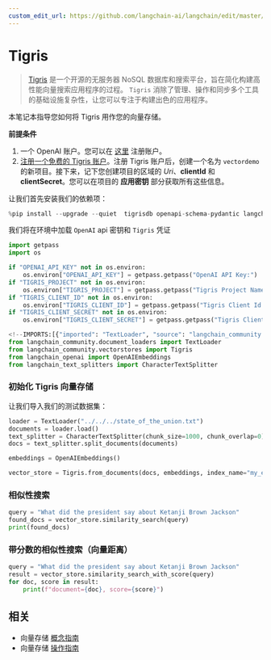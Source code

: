 ```yaml
---
custom_edit_url: https://github.com/langchain-ai/langchain/edit/master/docs/docs/integrations/vectorstores/tigris.ipynb
---
```

# Tigris

> [Tigris](https://tigrisdata.com) 是一个开源的无服务器 NoSQL 数据库和搜索平台，旨在简化构建高性能向量搜索应用程序的过程。
> `Tigris` 消除了管理、操作和同步多个工具的基础设施复杂性，让您可以专注于构建出色的应用程序。

本笔记本指导您如何将 Tigris 用作您的向量存储。

**前提条件**
1. 一个 OpenAI 账户。您可以在 [这里](https://platform.openai.com/) 注册账户。
2. [注册一个免费的 Tigris 账户](https://console.preview.tigrisdata.cloud)。注册 Tigris 账户后，创建一个名为 `vectordemo` 的新项目。接下来，记下您创建项目的区域的 *Uri*、**clientId** 和 **clientSecret**。您可以在项目的 **应用密钥** 部分获取所有这些信息。

让我们首先安装我们的依赖项：


```python
%pip install --upgrade --quiet  tigrisdb openapi-schema-pydantic langchain-openai langchain-community tiktoken
```

我们将在环境中加载 `OpenAI` api 密钥和 `Tigris` 凭证


```python
import getpass
import os

if "OPENAI_API_KEY" not in os.environ:
    os.environ["OPENAI_API_KEY"] = getpass.getpass("OpenAI API Key:")
if "TIGRIS_PROJECT" not in os.environ:
    os.environ["TIGRIS_PROJECT"] = getpass.getpass("Tigris Project Name:")
if "TIGRIS_CLIENT_ID" not in os.environ:
    os.environ["TIGRIS_CLIENT_ID"] = getpass.getpass("Tigris Client Id:")
if "TIGRIS_CLIENT_SECRET" not in os.environ:
    os.environ["TIGRIS_CLIENT_SECRET"] = getpass.getpass("Tigris Client Secret:")
```


```python
<!--IMPORTS:[{"imported": "TextLoader", "source": "langchain_community.document_loaders", "docs": "https://python.langchain.com/api_reference/community/document_loaders/langchain_community.document_loaders.text.TextLoader.html", "title": "Tigris"}, {"imported": "Tigris", "source": "langchain_community.vectorstores", "docs": "https://python.langchain.com/api_reference/community/vectorstores/langchain_community.vectorstores.tigris.Tigris.html", "title": "Tigris"}, {"imported": "OpenAIEmbeddings", "source": "langchain_openai", "docs": "https://python.langchain.com/api_reference/openai/embeddings/langchain_openai.embeddings.base.OpenAIEmbeddings.html", "title": "Tigris"}, {"imported": "CharacterTextSplitter", "source": "langchain_text_splitters", "docs": "https://python.langchain.com/api_reference/text_splitters/character/langchain_text_splitters.character.CharacterTextSplitter.html", "title": "Tigris"}]-->
from langchain_community.document_loaders import TextLoader
from langchain_community.vectorstores import Tigris
from langchain_openai import OpenAIEmbeddings
from langchain_text_splitters import CharacterTextSplitter
```

### 初始化 Tigris 向量存储
让我们导入我们的测试数据集：


```python
loader = TextLoader("../../../state_of_the_union.txt")
documents = loader.load()
text_splitter = CharacterTextSplitter(chunk_size=1000, chunk_overlap=0)
docs = text_splitter.split_documents(documents)

embeddings = OpenAIEmbeddings()
```


```python
vector_store = Tigris.from_documents(docs, embeddings, index_name="my_embeddings")
```

### 相似性搜索


```python
query = "What did the president say about Ketanji Brown Jackson"
found_docs = vector_store.similarity_search(query)
print(found_docs)
```

### 带分数的相似性搜索（向量距离）


```python
query = "What did the president say about Ketanji Brown Jackson"
result = vector_store.similarity_search_with_score(query)
for doc, score in result:
    print(f"document={doc}, score={score}")
```


## 相关

- 向量存储 [概念指南](/docs/concepts/#vector-stores)
- 向量存储 [操作指南](/docs/how_to/#vector-stores)
